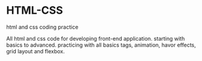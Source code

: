 # HTML-CSS
html and css coding practice 

All html and css code for developing front-end application. starting with basics to advanced.
practicing with all basics tags, animation, havor effects, grid layout and flexbox.


